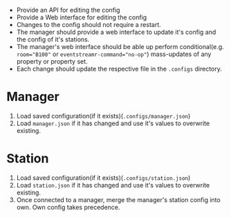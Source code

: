  - Provide an API for editing the config
 - Provide a Web interface for editing the config
 - Changes to the config should not require a restart.
 - The manager should provide a web interface to update it's config and the config of it's stations.
 - The manager's web interface should be able up perform conditional(e.g. `room="B100"` or `eventstreamr-command="no-op"`) mass-updates of any property or property set. 
 - Each change should update the respective file in the `.configs` directory.

Manager
=======

 1. Load saved configuration(if it exists)(`.configs/manager.json`)
 2. Load `manager.json` if it has changed and use it's values to overwrite existing.

Station
=======

 1. Load saved configuration(if it exists)(`.configs/station.json`)
 2. Load `station.json` if it has changed and use it's values to overwrite existing.
 3. Once connected to a manager, merge the manager's station config into own. Own config takes precedence.
